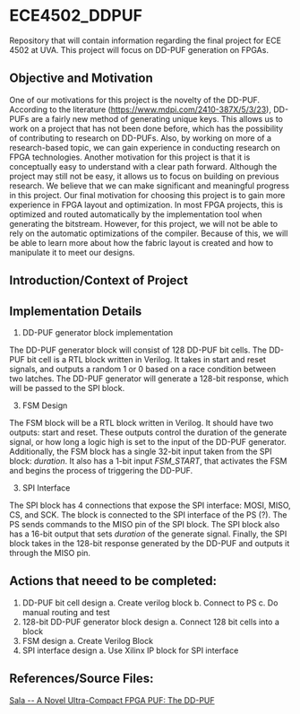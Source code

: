 # ECE4502_DDPUF
Repository that will contain information regarding the final project for ECE 4502 at UVA. This project will focus on DD-PUF generation on FPGAs. 

## Objective and Motivation

One of our motivations for this project is the novelty of the DD-PUF. According to the literature (https://www.mdpi.com/2410-387X/5/3/23), DD-PUFs are a fairly new method of generating unique keys. This allows us to work on a project that has not been done before, which has the possibility of contributing to research on DD-PUFs. Also, by working on more of a research-based topic, we can gain experience in conducting research on FPGA technologies. 
Another motivation for this project is that it is conceptually easy to understand with a clear path forward. Although the project may still not be easy, it allows us to focus on building on previous research. We believe that we can make significant and meaningful progress in this project. 
Our final motivation for choosing this project is to gain more experience in FPGA layout and optimization. In most FPGA projects, this is optimized and routed automatically by the implementation tool when generating the bitstream. However, for this project, we will not be able to rely on the automatic optimizations of the compiler. Because of this, we will be able to learn more about how the fabric layout is created and how to manipulate it to meet our designs. 

## Introduction/Context of Project

## Implementation Details
1. DD-PUF generator block implementation

The DD-PUF generator block will consist of 128 DD-PUF bit cells. The DD-PUF bit cell is a RTL block written in Verilog. It takes in start and reset signals, and outputs a random 1 or 0 based on a race condition between two latches.
The DD-PUF generator will generate a 128-bit response, which will be passed to the SPI block. 

3. FSM Design

The FSM block will be a RTL block written in Verilog. It should have two outputs: start and reset. These outputs control the duration of the generate signal, or how long a logic high is set to the input of the DD-PUF generator.
Additionally, the FSM block has a single 32-bit input taken from the SPI block: _duration_. It also has a 1-bit input _FSM_START_, that activates the FSM and begins the process of triggering the DD-PUF.

3. SPI Interface

The SPI block has 4 connections that expose the SPI interface: MOSI, MISO, CS, and SCK. The block is connected to the SPI interface of the PS (?). The PS sends commands to the MISO pin of the SPI block.
The SPI block also has a 16-bit output that sets _duration_ of the generate signal.
Finally, the SPI block takes in the 128-bit response generated by the DD-PUF and outputs it through the MISO pin. 


## Actions that neeed to be completed:
1. DD-PUF bit cell design
  a. Create verilog block
  b. Connect to PS
  c. Do manual routing and test
2. 128-bit DD-PUF generator block design
  a. Connect 128 bit cells into a block
3. FSM design
  a. Create Verilog Block
4. SPI interface design
  a. Use Xilinx IP block for SPI interface
## References/Source Files: 

[Sala -- A Novel Ultra-Compact FPGA PUF: The DD-PUF](https://www.mdpi.com/2410-387X/5/3/23)
